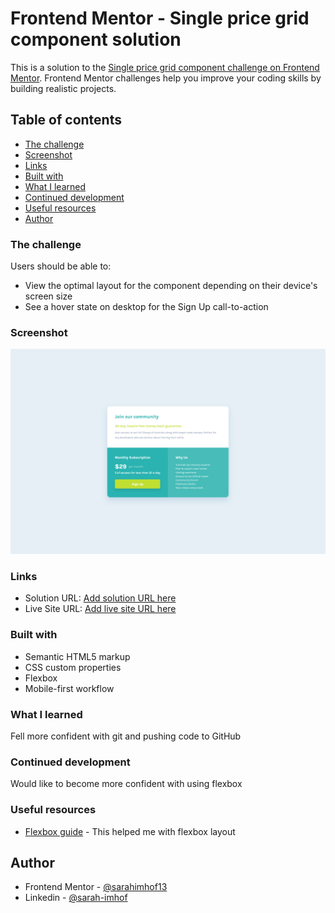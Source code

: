 # Frontend Mentor - Single price grid component solution

This is a solution to the [Single price grid component challenge on Frontend Mentor](https://www.frontendmentor.io/challenges/single-price-grid-component-5ce41129d0ff452fec5abbbc). Frontend Mentor challenges help you improve your coding skills by building realistic projects.

## Table of contents

- [The challenge](#the-challenge)
- [Screenshot](#screenshot)
- [Links](#links)
- [Built with](#built-with)
- [What I learned](#what-i-learned)
- [Continued development](#continued-development)
- [Useful resources](#useful-resources)
- [Author](#author)

### The challenge

Users should be able to:

- View the optimal layout for the component depending on their device's screen size
- See a hover state on desktop for the Sign Up call-to-action

### Screenshot

![](/screenshot.png)

### Links

- Solution URL: [Add solution URL here](https://your-solution-url.com)
- Live Site URL: [Add live site URL here](https://your-live-site-url.com)

### Built with

- Semantic HTML5 markup
- CSS custom properties
- Flexbox
- Mobile-first workflow

### What I learned

Fell more confident with git and pushing code to GitHub

### Continued development

Would like to become more confident with using flexbox

### Useful resources

- [Flexbox guide](https://css-tricks.com/snippets/css/a-guide-to-flexbox/) - This helped me with flexbox layout

## Author

- Frontend Mentor - [@sarahimhof13](https://www.frontendmentor.io/profile/sarahimhof13)
- Linkedin - [@sarah-imhof](https://www.linkedin.com/in/sarah-imhof)
